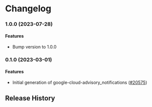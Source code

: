 # Changelog

### 1.0.0 (2023-07-28)

#### Features

* Bump version to 1.0.0 

### 0.1.0 (2023-03-01)

#### Features

* Initial generation of google-cloud-advisory_notifications ([#20575](https://github.com/googleapis/google-cloud-ruby/issues/20575)) 

## Release History
